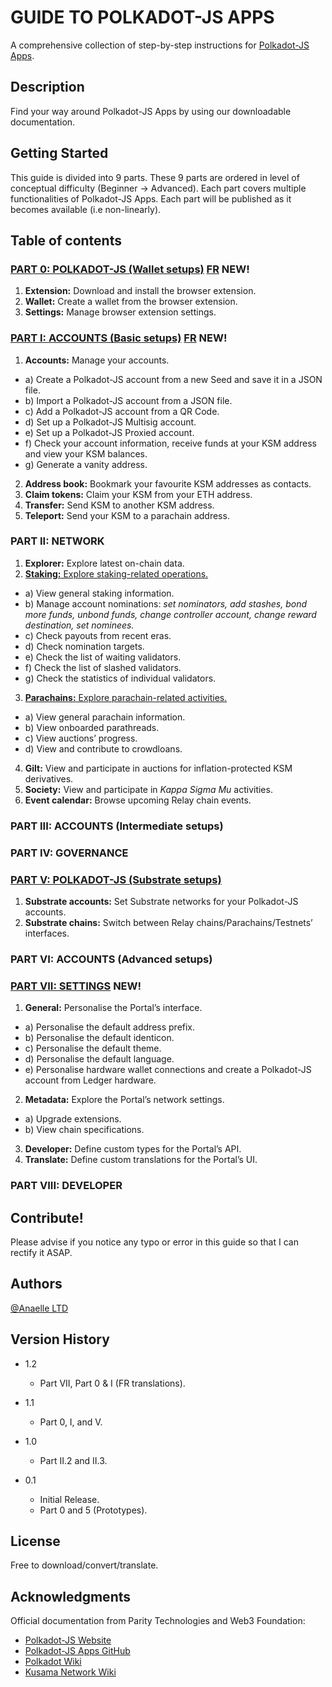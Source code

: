 # GUIDE TO POLKADOT-JS APPS

A comprehensive collection of step-by-step instructions for [Polkadot-JS Apps](https://cloudflare-ipfs.com/ipns/dotapps.io/#/accounts).

## Description

Find your way around Polkadot-JS Apps by using our downloadable documentation.

## Getting Started
This guide is divided into 9 parts.
These 9 parts are ordered in level of conceptual difficulty (Beginner -> Advanced).
Each part covers multiple functionalities of Polkadot-JS Apps.
Each part will be published as it becomes available (i.e non-linearly).

## Table of contents

### [PART 0: POLKADOT-JS (Wallet setups)](https://github.com/anaelleltd/polkadotjs-apps-guide/blob/main/0.PolkadotJS%20(Wallet).pdf) [FR](https://github.com/anaelleltd/polkadotjs-apps-guide/blob/main/FR/0.PolkadotJS%20(Portefeuille).pdf) NEW!
1.	**Extension:** Download and install the browser extension.
2.	**Wallet:** Create a wallet from the browser extension.
3.	**Settings:** Manage browser extension settings.


### [PART I: ACCOUNTS (Basic setups)](https://github.com/anaelleltd/polkadotjs-apps-guide/blob/main/1.Accounts%20(Basic).pdf) [FR](https://github.com/anaelleltd/polkadotjs-apps-guide/blob/main/FR/1.Comptes%20(Basiques).pdf) NEW!
1.	**Accounts:** Manage your accounts.
- a) Create a Polkadot-JS account from a new Seed and save it in a JSON file.
- b) Import a Polkadot-JS account from a JSON file.
- c) Add a Polkadot-JS account from a QR Code.
- d) Set up a Polkadot-JS Multisig account.
- e) Set up a Polkadot-JS Proxied account.
- f) Check your account information, receive funds at your KSM address and view your KSM balances.
- g) Generate a vanity address.
2.	**Address book:** Bookmark your favourite KSM addresses as contacts.
3.	**Claim tokens:** Claim your KSM from your ETH address.
4.	**Transfer:** Send KSM to another KSM address.
5.	**Teleport:** Send your KSM to a parachain address.


### PART II: NETWORK
1.	**Explorer:** Explore latest on-chain data.
2.	[**Staking:** Explore staking-related operations.](https://github.com/anaelleltd/polkadotjs-apps-guide/blob/main/2.2.Network.pdf) 
- a) View general staking information.
- b) Manage account nominations: *set nominators, add stashes, bond more funds, unbond funds, change controller account, change reward destination, set nominees.*
- c) Check payouts from recent eras.
- d) Check nomination targets.
- e) Check the list of waiting validators.
- f) Check the list of slashed validators.
- g) Check the statistics of individual validators.
3.	[**Parachains:** Explore parachain-related activities.](https://github.com/anaelleltd/polkadotjs-apps-guide/blob/main/2.3.Network.pdf)
- a) View general parachain information.
- b) View onboarded parathreads.
- c) View auctions’ progress.
- d) View and contribute to crowdloans.
4.	**Gilt:** View and participate in auctions for inflation-protected KSM derivatives. 
5.	**Society:** View and participate in *Kappa Sigma Mu* activities.
6.	**Event calendar:** Browse upcoming Relay chain events.


### PART III: ACCOUNTS (Intermediate setups)

### PART IV: GOVERNANCE

### [PART V: POLKADOT-JS (Substrate setups)](https://github.com/anaelleltd/polkadotjs-apps-guide/blob/main/5.PolkadotJS%20(Substrate).pdf)
1.	**Substrate accounts:** Set Substrate networks for your Polkadot-JS accounts. 
2.	**Substrate chains:** Switch between Relay chains/Parachains/Testnets’ interfaces.


### PART VI: ACCOUNTS (Advanced setups)

### [PART VII: SETTINGS](https://github.com/anaelleltd/polkadotjs-apps-guide/blob/main/7.Settings.pdf) NEW!
1.	**General:** Personalise the Portal’s interface.
- a) Personalise the default address prefix.
- b) Personalise the default identicon.
- c) Personalise the default theme.
- d) Personalise the default language.
- e) Personalise hardware wallet connections and create a Polkadot-JS account from Ledger hardware.
2.	**Metadata:** Explore the Portal’s network settings. 
- a) Upgrade extensions.
- b) View chain specifications.
3.	**Developer:** Define custom types for the Portal’s API.
4.	**Translate:** Define custom translations for the Portal’s UI.


### PART VIII: DEVELOPER


## Contribute!

Please advise if you notice any typo or error in this guide so that I can rectify it ASAP.


## Authors

[@Anaelle LTD](https://t.me/AnaelleLTD)


## Version History

* 1.2
    * Part VII, Part 0 & I (FR translations).

* 1.1
    * Part 0, I, and V.

* 1.0
    * Part II.2 and II.3.

* 0.1
    * Initial Release.
    * Part 0 and 5 (Prototypes).


## License

Free to download/convert/translate.


## Acknowledgments

Official documentation from Parity Technologies and Web3 Foundation:
* [Polkadot-JS Website](https://polkadot.js.org/docs/)
* [Polkadot-JS Apps GitHub](https://github.com/polkadot-js/apps)
* [Polkadot Wiki](https://wiki.polkadot.network/)
* [Kusama Network Wiki](https://guide.kusama.network/docs/contributing/)
